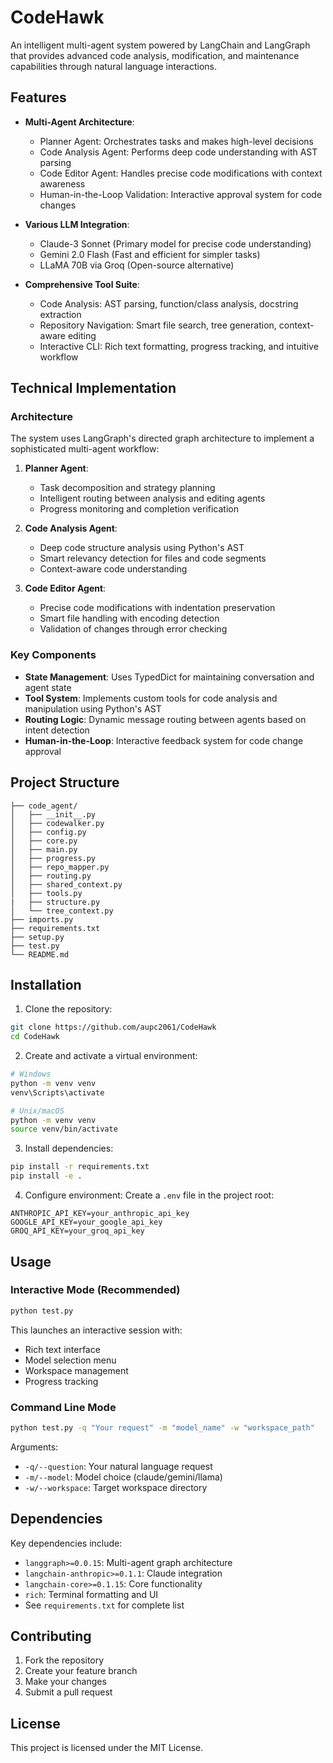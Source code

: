 # CodeHawk

An intelligent multi-agent system powered by LangChain and LangGraph that provides advanced code analysis, modification, and maintenance capabilities through natural language interactions.

## Features

- **Multi-Agent Architecture**: 
  - Planner Agent: Orchestrates tasks and makes high-level decisions
  - Code Analysis Agent: Performs deep code understanding with AST parsing
  - Code Editor Agent: Handles precise code modifications with context awareness
  - Human-in-the-Loop Validation: Interactive approval system for code changes

- **Various LLM Integration**:
  - Claude-3 Sonnet (Primary model for precise code understanding)
  - Gemini 2.0 Flash (Fast and efficient for simpler tasks)
  - LLaMA 70B via Groq (Open-source alternative)

- **Comprehensive Tool Suite**:
  - Code Analysis: AST parsing, function/class analysis, docstring extraction
  - Repository Navigation: Smart file search, tree generation, context-aware editing
  - Interactive CLI: Rich text formatting, progress tracking, and intuitive workflow

## Technical Implementation

### Architecture 

The system uses LangGraph's directed graph architecture to implement a sophisticated multi-agent workflow:

1. **Planner Agent**:
   - Task decomposition and strategy planning
   - Intelligent routing between analysis and editing agents
   - Progress monitoring and completion verification

2. **Code Analysis Agent**:
   - Deep code structure analysis using Python's AST
   - Smart relevancy detection for files and code segments
   - Context-aware code understanding

3. **Code Editor Agent**:
   - Precise code modifications with indentation preservation
   - Smart file handling with encoding detection
   - Validation of changes through error checking

### Key Components

- **State Management**: Uses TypedDict for maintaining conversation and agent state
- **Tool System**: Implements custom tools for code analysis and manipulation using Python's AST
- **Routing Logic**: Dynamic message routing between agents based on intent detection
- **Human-in-the-Loop**: Interactive feedback system for code change approval

## Project Structure

```
├── code_agent/
│   ├── __init__.py
│   ├── codewalker.py
│   ├── config.py
│   ├── core.py
│   ├── main.py
│   ├── progress.py
│   ├── repo_mapper.py
│   ├── routing.py
│   ├── shared_context.py
│   ├── tools.py
|   ├── structure.py
│   └── tree_context.py
├── imports.py
├── requirements.txt
├── setup.py
├── test.py
└── README.md

```

## Installation

1. Clone the repository:
```bash
git clone https://github.com/aupc2061/CodeHawk
cd CodeHawk
```

2. Create and activate a virtual environment:
```bash
# Windows
python -m venv venv
venv\Scripts\activate

# Unix/macOS
python -m venv venv
source venv/bin/activate
```

3. Install dependencies:
```bash
pip install -r requirements.txt
pip install -e .
```

4. Configure environment:
Create a `.env` file in the project root:
```
ANTHROPIC_API_KEY=your_anthropic_api_key
GOOGLE_API_KEY=your_google_api_key
GROQ_API_KEY=your_groq_api_key
```

## Usage

### Interactive Mode (Recommended)
```bash
python test.py
```
This launches an interactive session with:
- Rich text interface
- Model selection menu
- Workspace management
- Progress tracking

### Command Line Mode
```bash
python test.py -q "Your request" -m "model_name" -w "workspace_path"
```
Arguments:
- `-q/--question`: Your natural language request
- `-m/--model`: Model choice (claude/gemini/llama)
- `-w/--workspace`: Target workspace directory

## Dependencies

Key dependencies include:
- `langgraph>=0.0.15`: Multi-agent graph architecture
- `langchain-anthropic>=0.1.1`: Claude integration
- `langchain-core>=0.1.15`: Core functionality
- `rich`: Terminal formatting and UI
- See `requirements.txt` for complete list

## Contributing

1. Fork the repository
2. Create your feature branch
3. Make your changes
4. Submit a pull request

## License

This project is licensed under the MIT License.

